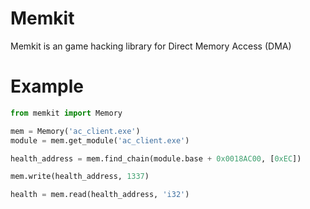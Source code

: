 # Memkit
Memkit is an game hacking library for Direct Memory Access (DMA) 

# Example
```python
from memkit import Memory

mem = Memory('ac_client.exe')
module = mem.get_module('ac_client.exe')

health_address = mem.find_chain(module.base + 0x0018AC00, [0xEC])

mem.write(health_address, 1337)

health = mem.read(health_address, 'i32')
```
